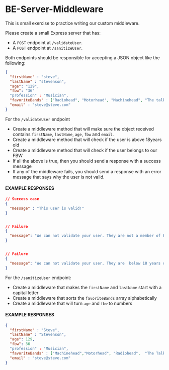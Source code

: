 # BE-Server-Middleware

This is small exercise to practice writing our custom middleware.

Please create a small Express server that has:

- A `POST` endpoint at `/validateUser`.
- A `POST` endpoint at `/sanitizeUser`.

Both endpoints should be responsible for accepting a JSON object like the following:

```json
{
  "firstName" : "steve",
  "lastName" : "stevenson",
  "age": "129",
  "fbw": "36"
  "profession" : "Musician",
  "favoriteBands" : ["Radiohead", "Motorhead", "Machinehead", "The talking heads" ],
  "email" : "steve@steve.com"
}
```

For the `/validateUser` endpoint

- Create a middleware method that will make sure the object received contains `firstName`, `lastName`, `age`, `fbw` and `email`.
- Create a middleware method that will check if the user is above 18years old
- Create a middleware method that will check if the user belongs to our FBW
- If all the above is true, then you should send a response with a success message
- If any of the middleware fails, you should send a response with an error message that says why the user is not valid.

#### EXAMPLE RESPONSES

```json
// Success case
{
  "message" : "This user is valid!"
}


// Failure
{
  "message": "We can not validate your user. They are not a member of FBW36"
}


// Failure
{
  "message": "We can not validate your user. They are  below 18 years of age"
}

```

For the `/sanitizeUser` endpoint:

- Create a middleware that makes the `firstName` and `lastName` start with a capital letter
- Create a middleware that sorts the `favoriteBands` array alphabetically
- Create a middleware that will turn `age` and `fbw` to numbers

#### EXAMPLE RESPONSES

```json
{
  "firstName" : "Steve",
  "lastName" : "Stevenson",
  "age": 129,
  "fbw": 36
  "profession" : "Musician",
  "favoriteBands" : ["Machinehead","Motorhead", "Radiohead",  "The Talking Heads" ],
  "email" : "steve@steve.com"
}

```
